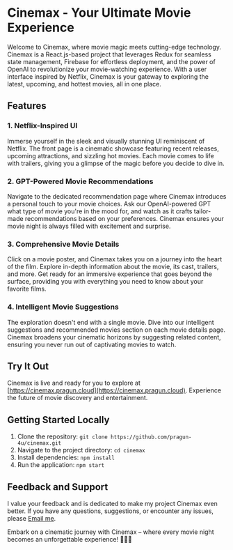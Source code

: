 # Cinemax - Your Ultimate Movie Experience

Welcome to Cinemax, where movie magic meets cutting-edge technology. Cinemax is a React.js-based project that leverages Redux for seamless state management, Firebase for effortless deployment, and the power of OpenAI to revolutionize your movie-watching experience. With a user interface inspired by Netflix, Cinemax is your gateway to exploring the latest, upcoming, and hottest movies, all in one place.

## Features

### 1. Netflix-Inspired UI
Immerse yourself in the sleek and visually stunning UI reminiscent of Netflix. The front page is a cinematic showcase featuring recent releases, upcoming attractions, and sizzling hot movies. Each movie comes to life with trailers, giving you a glimpse of the magic before you decide to dive in.

### 2. GPT-Powered Movie Recommendations
Navigate to the dedicated recommendation page where Cinemax introduces a personal touch to your movie choices. Ask our OpenAI-powered GPT what type of movie you're in the mood for, and watch as it crafts tailor-made recommendations based on your preferences. Cinemax ensures your movie night is always filled with excitement and surprise.

### 3. Comprehensive Movie Details
Click on a movie poster, and Cinemax takes you on a journey into the heart of the film. Explore in-depth information about the movie, its cast, trailers, and more. Get ready for an immersive experience that goes beyond the surface, providing you with everything you need to know about your favorite films.

### 4. Intelligent Movie Suggestions
The exploration doesn't end with a single movie. Dive into our intelligent suggestions and recommended movies section on each movie details page. Cinemax broadens your cinematic horizons by suggesting related content, ensuring you never run out of captivating movies to watch.

## Try It Out

Cinemax is live and ready for you to explore at [https://cinemax.pragun.cloud](https://cinemax.pragun.cloud). Experience the future of movie discovery and entertainment.

## Getting Started Locally

1. Clone the repository: `git clone https://github.com/pragun-4u/cinemax.git`
2. Navigate to the project directory: `cd cinemax`
3. Install dependencies: `npm install`
4. Run the application: `npm start`

## Feedback and Support

I value your feedback and is dedicated to make my project Cinemax even better. If you have any questions, suggestions, or encounter any issues, please [Email me](pragunkarande.work@gmail.com).

Embark on a cinematic journey with Cinemax – where every movie night becomes an unforgettable experience! 🍿🎥✨
